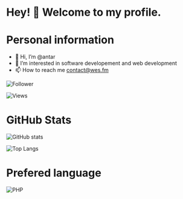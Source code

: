# Hey! 👋 Welcome to my profile. #

# Personal information
- 👋 Hi, I’m @antar
- 👀 I’m interested in software developement and web development
- 📫 How to reach me contact@wes.fm

![Follower](https://img.shields.io/github/followers/antar?label=Github%20followers&style=for-the-badge)

![Views](https://komarev.com/ghpvc/?username=antar&label=Views&color=brightgreen&style=flat-square)

# GitHub Stats
![GitHub stats](https://github-readme-stats.vercel.app/api?username=antar&theme=gotham&show_icons=true&count_private=true&hide_title=true&hide_border=true)

![Top Langs](https://github-readme-stats.vercel.app/api/top-langs/?username=antar&layout=default&theme=gotham&hide=html&hide_border=true&card_width=330)

# Prefered language
![PHP](https://img.shields.io/badge/PHP-777BB4?style=flat-square&logo=php&logoColor=white)
